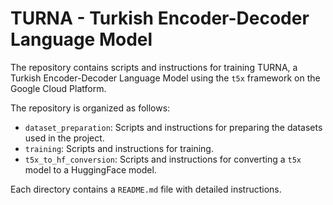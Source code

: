 # TURNA - Turkish Encoder-Decoder Language Model 

The repository contains scripts and instructions for training TURNA, a Turkish Encoder-Decoder Language Model using the `t5x` framework on the Google Cloud Platform.

The repository is organized as follows:
- `dataset_preparation`: Scripts and instructions for preparing the datasets used in the project.
- `training`: Scripts and instructions for training.
- `t5x_to_hf_conversion`: Scripts and instructions for converting a `t5x` model to a HuggingFace model.

Each directory contains a `README.md` file with detailed instructions.
